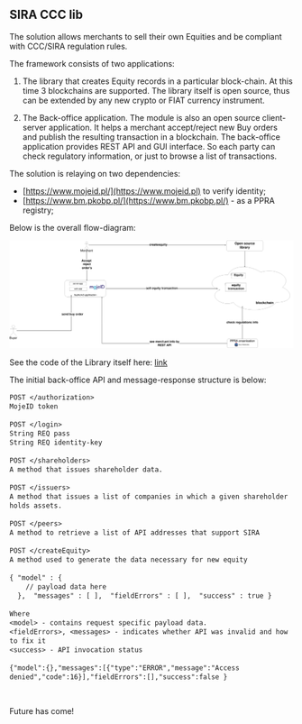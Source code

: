 ## SIRA CCC lib

The solution allows merchants to sell their own Equities and be compliant with CCC/SIRA regulation rules.  

The framework consists of two applications:

1) The library that creates Equity records in a particular block-chain. At this time 3 blockchains are supported. 
The library itself is open source, thus can be extended by any new crypto or FIAT currency instrument.

2) The Back-office application. The module is also an open source client-server application. 
It helps a merchant accept/reject new Buy orders and publish the resulting transaction in a blockchain.
The back-office application provides REST API and GUI interface. So each party can check regulatory information, or just to browse a list of transactions.


The solution is relaying on two dependencies:
- [https://www.mojeid.pl/](https://www.mojeid.pl) to verify identity;
- [https://www.bm.pkobp.pl/](https://www.bm.pkobp.pl/) - as a PPRA registry;

Below is the overall flow-diagram:

<img src="ccc_sira_app_plan.png" />

<br/>

See the code of the Library itself here: [link](https://github.com/kosik/dogej/) 

The initial back-office API and message-response structure is below:


```
POST </authorization>
MojeID token

POST </login>
String REQ pass
String REQ identity-key

POST </shareholders>
A method that issues shareholder data.

POST </issuers>
A method that issues a list of companies in which a given shareholder
holds assets.

POST </peers>
A method to retrieve a list of API addresses that support SIRA

POST </createEquity>
A method used to generate the data necessary for new equity

{ "model" : {
	// payload data here
  },  "messages" : [ ],  "fieldErrors" : [ ],  "success" : true }

Where
<model> - contains request specific payload data. 
<fieldErrors>, <messages> - indicates whether API was invalid and how to fix it 
<success> - API invocation status

{"model":{},"messages":[{"type":"ERROR","message":"Access denied","code":16}],"fieldErrors":[],"success":false }

```
<br/>

Future has come!
